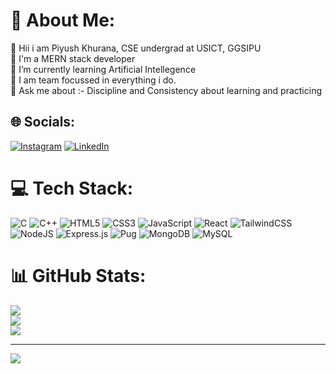 # 💫 About Me:
👋 Hii i am Piyush Khurana, CSE undergrad at USICT, GGSIPU<br>🔭 I'm a MERN stack developer <br>🌱 I’m currently learning Artificial Intellegence<br>💪 I am team focussed in everything i do.<br>💬 Ask me about :- Discipline and Consistency about learning and practicing 


## 🌐 Socials:
[![Instagram](https://img.shields.io/badge/Instagram-%23E4405F.svg?logo=Instagram&logoColor=white)](https://instagram.com/https://www.instagram.com/piyushkhurana2019/) [![LinkedIn](https://img.shields.io/badge/LinkedIn-%230077B5.svg?logo=linkedin&logoColor=white)](https://linkedin.com/in/linkedin.com/in/piyush-khurana-907b25227) 

# 💻 Tech Stack:
![C](https://img.shields.io/badge/c-%2300599C.svg?style=for-the-badge&logo=c&logoColor=white) ![C++](https://img.shields.io/badge/c++-%2300599C.svg?style=for-the-badge&logo=c%2B%2B&logoColor=white) ![HTML5](https://img.shields.io/badge/html5-%23E34F26.svg?style=for-the-badge&logo=html5&logoColor=white) ![CSS3](https://img.shields.io/badge/css3-%231572B6.svg?style=for-the-badge&logo=css3&logoColor=white) ![JavaScript](https://img.shields.io/badge/javascript-%23323330.svg?style=for-the-badge&logo=javascript&logoColor=%23F7DF1E) ![React](https://img.shields.io/badge/react-%2320232a.svg?style=for-the-badge&logo=react&logoColor=%2361DAFB) ![TailwindCSS](https://img.shields.io/badge/tailwindcss-%2338B2AC.svg?style=for-the-badge&logo=tailwind-css&logoColor=white) ![NodeJS](https://img.shields.io/badge/node.js-6DA55F?style=for-the-badge&logo=node.js&logoColor=white) ![Express.js](https://img.shields.io/badge/express.js-%23404d59.svg?style=for-the-badge&logo=express&logoColor=%2361DAFB) ![Pug](https://img.shields.io/badge/Pug-FFF?style=for-the-badge&logo=pug&logoColor=A86454) ![MongoDB](https://img.shields.io/badge/MongoDB-%234ea94b.svg?style=for-the-badge&logo=mongodb&logoColor=white) ![MySQL](https://img.shields.io/badge/mysql-%2300f.svg?style=for-the-badge&logo=mysql&logoColor=white)
# 📊 GitHub Stats:
![](https://github-readme-stats.vercel.app/api?username=piyushkhurana2019&theme=dark&hide_border=false&include_all_commits=true&count_private=true)<br/>
![](https://github-readme-streak-stats.herokuapp.com/?user=piyushkhurana2019&theme=dark&hide_border=false)<br/>
![](https://github-readme-stats.vercel.app/api/top-langs/?username=piyushkhurana2019&theme=dark&hide_border=false&include_all_commits=true&count_private=true&layout=compact)


---
[![](https://visitcount.itsvg.in/api?id=piyushkhurana2019&icon=0&color=0)](https://visitcount.itsvg.in)

<!-- Proudly created with GPRM ( https://gprm.itsvg.in ) -->
